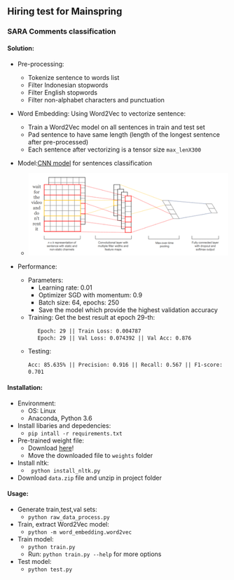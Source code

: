 ## Hiring test for Mainspring
### SARA Comments classification

#### Solution:
- Pre-processing:
    - Tokenize sentence to words list
    - Filter Indonesian stopwords
    - Filter English stopwords
    - Filter non-alphabet characters and punctuation

- Word Embedding: Using Word2Vec to vectorize sentence:
    - Train a Word2Vec model on all sentences in train and test set
    - Pad sentence to have same length (length of the longest sentence after pre-processed)
    - Each sentence after vectorizing is a tensor size ```max_lenX300```

- Model:[CNN model](https://arxiv.org/pdf/1408.5882.pdf) for sentences classification
    - ![Visualization of model](model/model.png)
- Performance:
    - Parameters: 
        - Learning rate: 0.01
        - Optimizer SGD with momentum: 0.9
        - Batch size: 64, epochs: 250
        - Save the model which provide the highest validation accuracy
    - Training: Get the best result at epoch 29-th:
        ```
           Epoch: 29 || Train Loss: 0.004787 
           Epoch: 29 || Val Loss: 0.074392 || Val Acc: 0.876
        ```
    - Testing:
        ```
        Acc: 85.635% || Precision: 0.916 || Recall: 0.567 || F1-score: 0.701
        ```

#### Installation:
- Environment:
    - OS: Linux
    - Anaconda, Python 3.6 
- Install libaries and depedencies:
    - ```pip intall -r requirements.txt```
- Pre-trained weight file:
    - Download [here](https://drive.google.com/file/d/1Q-XWxQndD6mb8hDS6LTtRTtXm8RC0CpO/view?usp=sharing)!
    - Move the downloaded file to ```weights``` folder
- Install nltk:
    - ``` python install_nltk.py```
- Download ```data.zip``` file and unzip in project folder
#### Usage:
- Generate train,test,val sets:
    - ```python raw_data_process.py```
- Train, extract Word2Vec model:
    - ```python -m word_embedding.word2vec```
- Train model:
    - ```python train.py```
    - Run: ```python train.py --help``` for more options
- Test model:
    - ```python test.py```